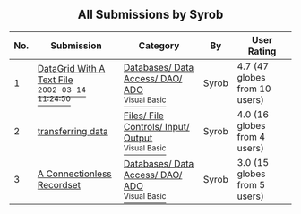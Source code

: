 ﻿<div align="center">

## All Submissions by Syrob

</div>

No.  | Submission | Category | By   | User Rating
---- | ---------- | -------- | ---- | -----------
1 | [DataGrid With A Text File<br /><sup>2002-03-14 11:24:50</sup>](https://github.com/Planet-Source-Code/syrob-datagrid-with-a-text-file__1-32683) | [Databases/ Data Access/ DAO/ ADO<br /><sup>Visual Basic</sup>](../ByCategory/databases-data-access-dao-ado__1-6.md) | Syrob | 4.7 (47 globes from 10 users)
2 | [transferring data<br />](https://github.com/Planet-Source-Code/syrob-transferring-data__1-31807) | [Files/ File Controls/ Input/ Output<br /><sup>Visual Basic</sup>](../ByCategory/files-file-controls-input-output__1-3.md) | Syrob | 4.0 (16 globes from 4 users)
3 | [A Connectionless Recordset<br />](https://github.com/Planet-Source-Code/syrob-a-connectionless-recordset__1-32333) | [Databases/ Data Access/ DAO/ ADO<br /><sup>Visual Basic</sup>](../ByCategory/databases-data-access-dao-ado__1-6.md) | Syrob | 3.0 (15 globes from 5 users)
